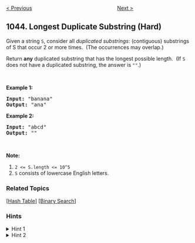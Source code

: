 <!--|This file generated by command(leetcode description); DO NOT EDIT.    |-->
<!--+----------------------------------------------------------------------+-->
<!--|@author    Openset <openset.wang@gmail.com>                           |-->
<!--|@link      https://github.com/openset                                 |-->
<!--|@home      https://github.com/openset/leetcode                        |-->
<!--+----------------------------------------------------------------------+-->

[< Previous](https://github.com/openset/leetcode/tree/master/problems/partition-array-for-maximum-sum "Partition Array for Maximum Sum")
　　　　　　　　　　　　　　　　
[Next >](https://github.com/openset/leetcode/tree/master/problems/customers-who-bought-all-products "Customers Who Bought All Products")

## 1044. Longest Duplicate Substring (Hard)

<p>Given a string <code>S</code>, consider all <em>duplicated substrings</em>: (contiguous) substrings of S that occur 2 or more times.&nbsp; (The occurrences&nbsp;may overlap.)</p>

<p>Return <strong>any</strong> duplicated&nbsp;substring that has the longest possible length.&nbsp; (If <code>S</code> does not have a duplicated substring, the answer is <code>&quot;&quot;</code>.)</p>

<p>&nbsp;</p>

<p><strong>Example 1:</strong></p>

<pre>
<strong>Input: </strong><span id="example-input-1-1">&quot;banana&quot;</span>
<strong>Output: </strong><span id="example-output-1">&quot;ana&quot;</span>
</pre>

<p><strong>Example 2:</strong></p>

<pre>
<strong>Input: </strong><span id="example-input-2-1">&quot;abcd&quot;</span>
<strong>Output: </strong><span id="example-output-2">&quot;&quot;</span>
</pre>

<p>&nbsp;</p>

<p><strong>Note:</strong></p>

<ol>
	<li><code>2 &lt;= S.length &lt;= 10^5</code></li>
	<li><code>S</code> consists of lowercase English letters.</li>
</ol>

### Related Topics
  [[Hash Table](https://github.com/openset/leetcode/tree/master/tag/hash-table/README.md)]
  [[Binary Search](https://github.com/openset/leetcode/tree/master/tag/binary-search/README.md)]

### Hints
<details>
<summary>Hint 1</summary>
Binary search for the length of the answer.  (If there's an answer of length 10, then there are answers of length 9, 8, 7, ...)
</details>

<details>
<summary>Hint 2</summary>
To check whether an answer of length K exists, we can use Rabin-Karp 's algorithm.
</details>
